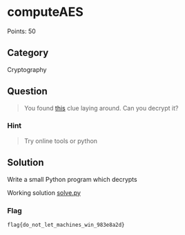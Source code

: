 # computeAES
Points: 50

## Category
Cryptography

## Question
>You found [this](clue.txt) clue laying around. Can you decrypt it?

### Hint
>Try online tools or python

## Solution
Write a small Python program which decrypts

Working solution [solve.py](solve.py)

### Flag
`flag{do_not_let_machines_win_983e8a2d}`
